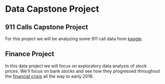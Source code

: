 # Data Capstone Project 

## 911 Calls Capstone Project 
For this project we will be analyzing some 911 call data from [kaggle](https://www.kaggle.com/mchirico/montcoalert).

## Finance Project 
In this data project we will focus on exploratory data analysis of stock prices.
We'll focus on bank stocks and see how they progressed throughout the [financial crisis](https://en.wikipedia.org/wiki/Financial_crisis_of_2007%E2%80%9308) all the way to early 2016.
